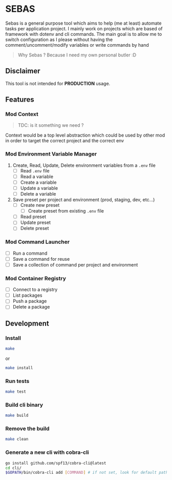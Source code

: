 # SEBAS

Sebas is a general purpose tool which aims to help (me at least) automate tasks per application project.
I mainly work on projects which are based of framework with dotenv and cli commands. The main goal is to allow me to switch configuration as I please without having the comment/uncomment/modify variables or write commands by hand

> Why Sebas ? Because I need my own personal butler :D


## Disclaimer

This tool is not intended for **PRODUCTION** usage.

## Features

### Mod Context

> TDC: is it something we need ?

Context would be a top level abstraction which could be used by other mod \
in order to target the correct project and the correct env

### Mod Environment Variable Manager

1. Create, Read, Update, Delete environment variables from a `.env` file
    - [ ] Read `.env` file
    - [ ] Read a variable
    - [ ] Create a variable
    - [ ] Update a variable
    - [ ] Delete a variable

2. Save preset per project and environment (prod, staging, dev, etc...)
    - [ ] Create new preset
      - [ ] Create preset from existing `.env` file
    - [ ] Read preset
    - [ ] Update preset
    - [ ] Delete preset

### Mod Command Launcher

- [ ] Run a command
- [ ] Save a command for reuse
- [ ] Save a collection of command per project and environment

### Mod Container Registry

- [ ] Connect to a registry
- [ ] List packages
- [ ] Push a package
- [ ] Delete a package

## Development
### Install

```sh
make
```

or 

```sh
make install
```

### Run tests

```sh
make test
```

### Build cli binary

```sh
make build
```

### Remove the build

```sh
make clean
```

### Generate a new cli with cobra-cli

```sh
go install github.com/spf13/cobra-cli@latest
cd cli/
$GOPATH/bin/cobra-cli add [COMMAND] # if not set, look for default path: https://go.dev/wiki/GOPATH
```

